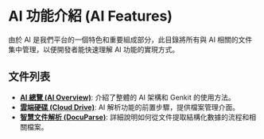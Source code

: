 # AI 功能介紹 (AI Features)

由於 AI 是我們平台的一個特色和重要組成部分，此目錄將所有與 AI 相關的文件集中管理，以便開發者能快速理解 AI 功能的實現方式。

## 文件列表

- **[AI 總覽 (AI Overview)](./ai.md)**: 介紹了整體的 AI 架構和 Genkit 的使用方法。
- **[雲端硬碟 (Cloud Drive)](./cloud-drive.md)**: AI 解析功能的前置步驟，提供檔案管理介面。
- **[智慧文件解析 (DocuParse)](./docu-parse.md)**: 詳細說明如何從文件提取結構化數據的流程和相關檔案。
